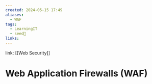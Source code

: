 ```yaml
---
created: 2024-05-15 17:49
aliases:
  - WAF
tags:
  - LearningIT
  - seed🌱
links:
---
```


link: [[Web Security]]

# Web Application Firewalls (WAF)


